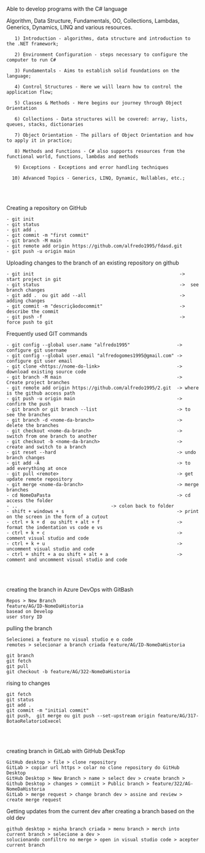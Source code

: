 Able to develop programs with the C# language 

Algorithm, Data Structure, Fundamentals, OO, Collections, Lambdas, Generics, Dynamics, LINQ and various resources.

       1) Introduction - algorithms, data structure and introduction to the .NET framework;

       2) Environment Configuration - steps necessary to configure the computer to run C#

       3) Fundamentals - Aims to establish solid foundations on the language;
     
       4) Control Structures - Here we will learn how to control the application flow;

       5) Classes & Methods - Here begins our journey through Object Orientation

       6) Collections - Data structures will be covered: array, lists, queues, stacks, dictionaries

       7) Object Orientation - The pillars of Object Orientation and how to apply it in practice;

       8) Methods and Functions - C# also supports resources from the functional world, functions, lambdas and methods
    
       9) Exceptions - Exceptions and error handling techniques
 
      10) Advanced Topics - Generics, LINQ, Dynamic, Nullables, etc.;
      
<br><br>
 
Creating a repository on GitHub

	- git init
	- git status
	- git add .
	- git commit -m "first commit" 
	- git branch -M main
	- git remote add origin https://github.com/alfredo1995/fdasd.git
	- git push -u origin main
	       
Uploading changes to the branch of an existing repository on github

	- git init                                                     ->  start project in git
	- git status                                                   ->  see branch changes
	- git add .  ou git add --all                                  ->  adding changes
	- git commit -m "descriçãodocommit"                            ->  describe the commit
	- git push -f                                                  ->  force push to git

Frequently used GIT commands

	- git config --global user.name "alfredo1995"  	      	      -> configure git username
	- git config --global user.email "alfredogomes1995@gmail.com" -> configure git user email
	- git clone <https://nome-do-link>                            -> download existing source code      
	- git branch -M main                                          -> Create project branches
	- git remote add origin https://github.com/alfredo1995/2.git  -> where is the github access path
	- git push -u origin main                                     -> confirm the push
	- git branch or git branch --list                             -> to see the branches
	- git branch -d <nome-da-branch>                              -> delete the branches
	- git checkout <nome-da-branch>                               -> switch from one branch to another
	- git checkout -b <nome-da-branch>                            -> create and switch to a branch
	- git reset --hard                                            -> undo branch changes
	- git add -A                                                  -> to add everything at once
	- git pull <remote>                                           -> get update remote repository
	- git merge <nome-da-branch>                                  -> merge branches
	- cd NomeDaPasta                                              -> cd access the folder
	- .. 							      -> colon back to folder
	- shift + windows + s                                         -> print on the screen in the form of a cutout
	- ctrl + k + d  ou shift + alt + f                            -> format the indentation vs code e vs
	- ctrl + k + c                                                -> comment visual studio and code 
	- ctrl + k + u                                                -> uncomment visual studio and code
	- ctrl + shift + a ou shift + alt + a                         -> comment and uncomment visual studio and code



<br><br>

creating the branch in Azure DevOps with GitBash

	Repos > New Branch 
	feature/AG/ID-NomeDaHistoria
	basead on Develop
	user story ID 
		
pulling the branch

	Selecionei a feature no visual studio e o code
	remotes > selecionar a branch criada feature/AG/ID-NomeDaHistoria
	
	git branch
	git fetch 	
	git pull
	git checkout -b feature/AG/322-NomeDaHistoria
	
rising to changes

	git fetch 
	git status
	git add .
	git commit -m "initial commit"
	git push,  git merge ou git push --set-upstream origin feature/AG/317-BotaoRelatorioExecel
	

<br><br>

creating branch in GitLab with GitHub DeskTop

	GitHub desktop > file > clone repository
	GitLab > copiar url https > colar no clone repository do GitHub Desktop
	GitHub Desktop > New Branch > name > select dev > create branch >
	Github Desktop > changes > commiit > Public branch > feature/322/AG-NomeDaHistoria
	GitLab > merge request > change branch dev > assine and review > create merge request
	
Getting updates from the current dev after creating a branch based on the old dev

	github desktop > minha branch criada > menu branch > merch into current branch > selecione a dev >
	solucionando confiltro no merge > open in visual studio code > acepter current branch

	
	
	
